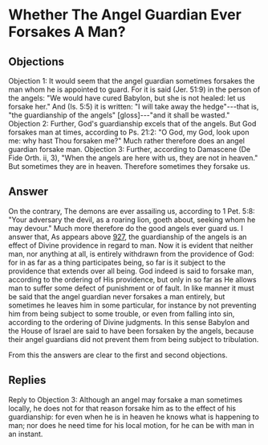 # Whether The Angel Guardian Ever Forsakes A Man?
## Objections
Objection 1: It would seem that the angel guardian sometimes forsakes the man whom he is appointed to guard. For it is said (Jer. 51:9) in the person of the angels: "We would have cured Babylon, but she is not healed: let us forsake her." And (Is. 5:5) it is written: "I will take away the hedge"---that is, "the guardianship of the angels" [gloss]---"and it shall be wasted."
Objection 2: Further, God's guardianship excels that of the angels. But God forsakes man at times, according to Ps. 21:2: "O God, my God, look upon me: why hast Thou forsaken me?" Much rather therefore does an angel guardian forsake man.
Objection 3: Further, according to Damascene (De Fide Orth. ii, 3), "When the angels are here with us, they are not in heaven." But sometimes they are in heaven. Therefore sometimes they forsake us.
## Answer
On the contrary, The demons are ever assailing us, according to 1 Pet. 5:8: "Your adversary the devil, as a roaring lion, goeth about, seeking whom he may devour." Much more therefore do the good angels ever guard us.
I answer that, As appears above [927](A[2]), the guardianship of the angels is an effect of Divine providence in regard to man. Now it is evident that neither man, nor anything at all, is entirely withdrawn from the providence of God: for in as far as a thing participates being, so far is it subject to the providence that extends over all being. God indeed is said to forsake man, according to the ordering of His providence, but only in so far as He allows man to suffer some defect of punishment or of fault. In like manner it must be said that the angel guardian never forsakes a man entirely, but sometimes he leaves him in some particular, for instance by not preventing him from being subject to some trouble, or even from falling into sin, according to the ordering of Divine judgments. In this sense Babylon and the House of Israel are said to have been forsaken by the angels, because their angel guardians did not prevent them from being subject to tribulation.

From this the answers are clear to the first and second objections.
## Replies
Reply to Objection 3: Although an angel may forsake a man sometimes locally, he does not for that reason forsake him as to the effect of his guardianship: for even when he is in heaven he knows what is happening to man; nor does he need time for his local motion, for he can be with man in an instant.